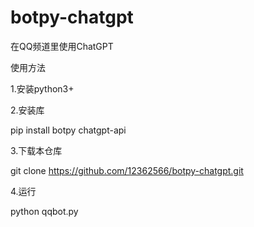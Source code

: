 # botpy-chatgpt
在QQ频道里使用ChatGPT



使用方法

1.安装python3+

2.安装库 

pip install botpy chatgpt-api

3.下载本仓库

git clone https://github.com/12362566/botpy-chatgpt.git

4.运行

python qqbot.py

